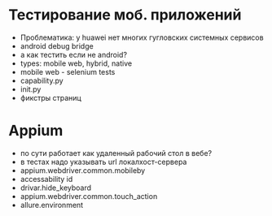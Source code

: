 # Тестирование моб. приложений
- Проблематика: у huawei нет многих гугловских системных сервисов
- android debug bridge
- а как тестить если не android?
- types: mobile web, hybrid, native
- mobile web - selenium tests
- capability.py
- init.py
- фикстры страниц

# Appium
- по сути работает как удаленный рабочий стол в вебе?
- в тестах надо указывать url локалхост-сервера
- appium.webdriver.common.mobileby
- accessability id
- drivar.hide_keyboard
- appium.webdriver.common.touch_action
- allure.environment